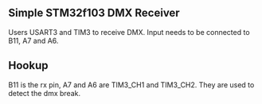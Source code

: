 Simple STM32f103 DMX Receiver
-----------------------------

Users USART3 and TIM3 to receive DMX.
Input needs to be connected to B11, A7 and A6.


Hookup
-------------
B11 is the rx pin, A7 and A6 are TIM3_CH1 and TIM3_CH2. They are used to detect the dmx break.


